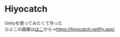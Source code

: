 # Hiyocatch
Unityを使ってみたくて作った<br>
ひよこの画像は[はこ](https://twitter.com/hacoTwi)から->https://hiyocatch.netlify.app/
